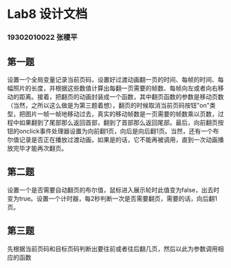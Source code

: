 # Lab8 设计文档

### 19302010022 张稷平

## 第一题

设置一个全局变量记录当前页码，设置好过渡动画翻一页的时间、每帧的时间、每幅照片的长度，并根据这些数值计算出每翻一页需要的帧数、每帧向左或者向右移动的距离。接着，把翻页的动画封装成一个函数，其中翻页函数的参数是移动页数（当然，之所以这么做是为第三题着想），翻页的时候取消当前页码按钮"on"类型，把图片一帧一帧地移动过去，真实的移动帧数是一页需要的帧数乘以页数，过程中如果翻到了尾部那么返回首部，翻到了首部那么返回尾部。最后，向前翻页按钮的onclick事件处理器设置为向前翻1页，向后是向后翻1页。当然，还有一个布尔值记录是否正在播放过渡动画，如果是的话，它不能再被调用，直到一次动画播放完毕才能再次翻页。

## 第二题

设置一个是否需要自动翻页的布尔值，鼠标进入展示轮时此值变为false，出去时变为true。设置一个计时器，每2秒判断一次是否需要翻页，需要的话，向后翻1页。

## 第三题

先根据当前页码和目标页码判断出要往前或者往后翻几页，然后以此为参数调用相应的函数

